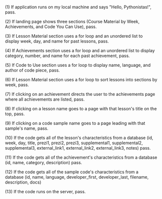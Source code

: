 (1) If application runs on my local machine and says "Hello, Pythonistas!", pass.

(2) If landing page shows three sections (Course Material by Week, Achievements, and Code You Can Use), pass.

(3) If Lesson Material section uses a for loop and an unordered list to display week, day, and name for past lessons, pass.

(4) If Achievements section uses a for loop and an unordered list to display category, number, and name for each past achievement, pass.

(5) If Code to Use section uses a for loop to display name, language, and author of code piece, pass.

(6) If Lesson Material section uses a for loop to sort lessons into sections by week, pass.

(7) If clicking on an achievement directs the user to the achievements page where all achievements are listed, pass.

(8) If clicking on a lesson name goes to a page with that lesson's title on the top, pass.

(9) If clicking on a code sample name goes to a page leading with that sample's name, pass.

(10) If the code gets all of the lesson's characteristics from a database (id, week, day, title, prezi1, prezi2, prezi3, supplemental1, supplemental2, supplemental3, external_link1, external_link2, external_link3, notes) pass.

(11) If the code gets all of the achievement's characteristics from a database (id, name, category, description) pass.

(12) If the code gets all of the sample code's characteristics from a database (id, name, language, developer_first, developer_last, filename, description, docs)

(13) If the code runs on the server, pass.